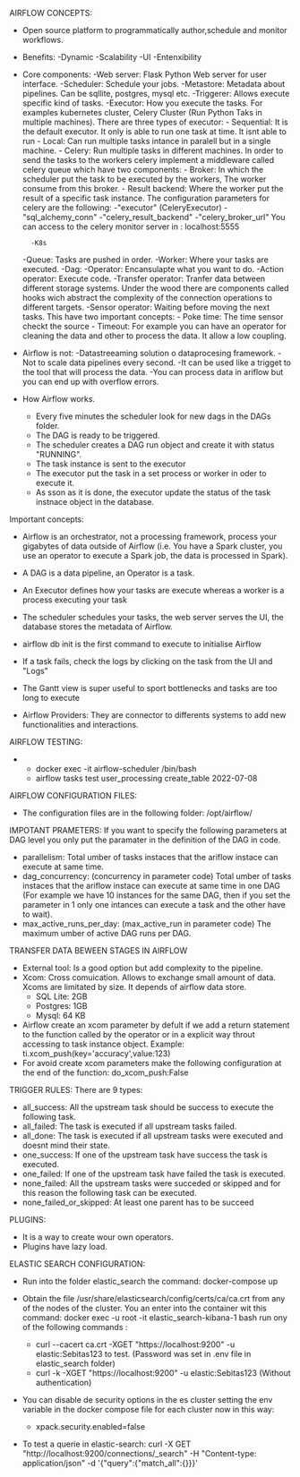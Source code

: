 AIRFLOW CONCEPTS:

* Open source platform to programmatically author,schedule and monitor workflows.
* Benefits:
    -Dynamic
    -Scalability
    -UI
    -Entenxibility
* Core components:
    -Web server: Flask Python Web server for user interface.
    -Scheduler: Schedule your jobs.
    -Metastore: Metadata about pipelines. Can be sqllite, postgres, mysql etc.
    -Triggerer: Allows execute specific kind of tasks.
    -Executor: How you execute the tasks. For examples kubernetes cluster, Celery Cluster (Run Python Taks in multiple machines). There are three types of executor: 
        - Sequential: It is the default executor. It only is able to run one task at time. It isnt able to run 
        - Local: Can run multiple tasks intance in paralell but in a single machine.
        - Celery: Run multiple tasks in different machines. In order to send the tasks to the workers celery implement a middleware called celery queue which have two components:
            - Broker: In which the scheduler put the task to be executed by the workers, The worker consume from this broker.
            - Result backend: Where the worker put the result of a specific task instance.
              The configuration parameters for celery are the following: 
                -"executor" (CeleryExecutor)
                -"sql_alchemy_conn" 
                -"celery_result_backend"
                -"celery_broker_url"
              You can access to the celery monitor server in : localhost:5555
        
        -K8s
    -Queue: Tasks are pushed in order.
    -Worker: Where your tasks  are executed.
    -Dag: 
    -Operator: Encansulapte what you want to do.
        -Action operator: Execute code.
        -Transfer operator: Tranfer data between different storage systems. Under the wood there are components called hooks wich abstract the complexity of the connection operations to different targets.
        -Sensor operator: 
            Waiting before moving the next tasks. This have two important concepts:
                - Poke time: The time sensor checkt the source
                - Timeout:
     For example you can have an operator for cleaning the data and other to process the data. It allow a low coupling.

* Airflow is not:
    -Datastreeaming solution o dataprocesing framework.
    -Not to scale data pipelines every second.
    -It can be used like a trigget to the tool that will process the data.
    -You can process data in ariflow but you can end up with overflow errors.

* How Airflow works.
    - Every five minutes the scheduler look for new dags in the DAGs folder.
    - The DAG is ready to be triggered.
    - The scheduler creates a DAG run object and create it with status "RUNNING".
    - The task instance is sent to the executor
    - The executor put the task in a set process or worker in oder to execute it.
    - As sson as it is done, the executor update the status of the task instnace object in the database.

Important concepts: 

* Airflow is an orchestrator, not a processing framework, process your gigabytes of data outside of Airflow (i.e. You have a Spark cluster, you use an operator to execute a Spark job, the data is processed in Spark).

* A DAG is a data pipeline, an Operator is a task.

* An Executor defines how your tasks are execute whereas a worker is a process executing your task

* The scheduler schedules your tasks, the web server serves the UI, the database stores the metadata of Airflow.

* airflow db init is the first command to execute to initialise Airflow

* If a task fails, check the logs by clicking on the task from the UI and "Logs"

* The Gantt view is super useful to sport bottlenecks and tasks are too long to execute


* Airflow Providers: They are connector to differents systems to add new functionalities and interactions.


AIRFLOW TESTING:
*  - docker exec -it airflow-scheduler /bin/bash
   - airflow tasks test user_processing create_table 2022-07-08

AIRFLOW CONFIGURATION FILES:
* The configuration files are in the following folder: /opt/airflow/

IMPOTANT PRAMETERS:  If you want to specify the following parameters at DAG level you only put the paramater in the definition of the DAG in code.
* parallelism: Total umber of tasks instaces that the ariflow instace can execute at same time.
* dag_concurrency: (concurrency in parameter code) Total umber of tasks instaces that the ariflow instace can execute at same time in one DAG (For example we have 10 instances for the same DAG, then if you set the parameter in 1 only one intances can execute a task and the other have to wait).
* max_active_runs_per_day: (max_active_run in parameter code) The maximum umber of active DAG runs per DAG.

TRANSFER DATA BEWEEN STAGES IN AIRFLOW
* External tool: Is a good option but add complexity to the pipeline.
* Xcom: Cross comuication. Allows to exchange small amount of data. Xcoms are limitated by size. It depends of airflow data store.
    * SQL Lite: 2GB
    * Postgres: 1GB
    * Mysql: 64 KB
* Airflow create an xcom parameter by defult if we add a return statement to the function called by the operator or in a explicit way throut accessing to task instance object. Example: ti.xcom_push(key='accuracy',value:123)
* For avoid create xcom parameters make the following configuration at the end of the function: do_xcom_push:False

TRIGGER RULES: There are 9 types:
* all_success: All the upstream task should be success to execute the following task.
* all_failed: The task is executed if all upstream tasks failed.
* all_done: The task is executed if all upstream tasks were executed and doesnt mind their state.
* one_success: If one of the upstream task have success the task is executed.
* one_failed: If one of the upstream task have failed the task is executed.
* none_failed: All the upstream tasks were succeded or skipped and for this reason the following task can be executed.
* none_failed_or_skipped: At least one parent has to be succeed


PLUGINS:
* It is a way to create wour own operators.
* Plugins have lazy load.




ELASTIC SEARCH CONFIGURATION:
* Run into the folder elastic_search the command: docker-compose up
* Obtain the file /usr/share/elasticsearch/config/certs/ca/ca.crt from any of the nodes of the cluster. You an enter into the container wit this command: docker exec -u root -it elastic_search-kibana-1 bash
run ony of the following commands : 
    - curl --cacert ca.crt -XGET "https://localhost:9200" -u elastic:Sebitas123  to test. (Password was set in .env file in elastic_search folder)
    - curl -k -XGET "https://localhost:9200" -u elastic:Sebitas123  (Without authentication)
* You can disable de security options in the es cluster  setting the env variable in the docker compose file for each cluster now in this way: 
    - xpack.security.enabled=false

* To test a querie in elastic-search: curl -X GET "http://localhost:9200/connections/_search" -H "Content-type: application/json" -d '{"query":{"match_all":{}}}'


